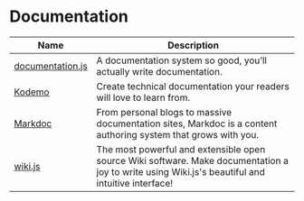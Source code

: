 # Documentation

| Name | Description |
| --- | --- |
| [documentation.js](http://documentation.js.org/) | A documentation system so good, you’ll actually write documentation. |
| [Kodemo](https://kodemo.com/) | Create technical documentation your readers will love to learn from. |
| [Markdoc](https://markdoc.io/) | From personal blogs to massive documentation sites, Markdoc is a content authoring system that grows with you. |
| [wiki.js](https://js.wiki/) | The most powerful and extensible open source Wiki software. Make documentation a joy to write using Wiki.js's beautiful and intuitive interface! |